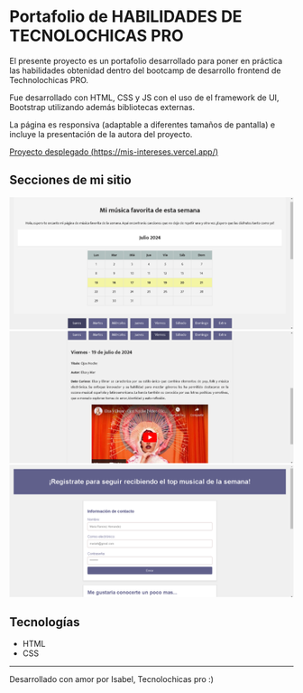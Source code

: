 # Portafolio de HABILIDADES DE TECNOLOCHICAS PRO

El presente proyecto es un portafolio desarrollado para poner en práctica las habilidades obtenidad dentro del bootcamp de desarrollo frontend de Technolochicas PRO.

Fue desarrollado con HTML, CSS y JS con el uso de el framework de UI, Bootstrap utilizando además bibliotecas externas.

La página es responsiva (adaptable a diferentes tamaños de pantalla) e incluye la presentación de la autora del proyecto.

[Proyecto desplegado (https://mis-intereses.vercel.app/)](https://mis-intereses.vercel.app/)


## Secciones de mi sitio
![Introducción](assets/0.png)
![Música recomendada por dia](assets/2.png)
![Contacto](assets/3.png)


## Tecnologías
* HTML
* CSS

---
Desarrollado con amor por Isabel, Tecnolochicas pro :)